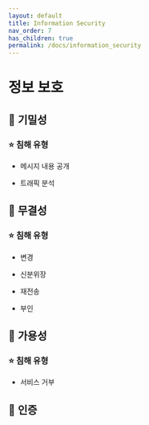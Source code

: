 ```yaml
---
layout: default
title: Information Security
nav_order: 7
has_children: true
permalink: /docs/information_security
---
```






# 정보 보호

## 📑 기밀성

### ⭐ 침해 유형

- 메시지 내용 공개

- 트래픽 분석



## 📑 무결성

### ⭐ 침해 유형

- 변경

- 신분위장

- 재전송

- 부인



## 📑 가용성

### ⭐ 침해 유형

- 서비스 거부



## 📑 인증
